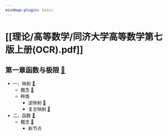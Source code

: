 ```yaml
---
mindmap-plugin: basic
---
```


# [[理论/高等数学/同济大学高等数学第七版上册(OCR).pdf]]

## 第一章函数与极限 [📌](obsidian://jump-to-pdf?id=0919bf32-950d-fc01&annotate=4a4f1e6a-7939-c48f)
- 一、映射 [📌](obsidian://jump-to-pdf?id=0919bf32-950d-fc01&annotate=e7789a93-5599-94c6)
    - 概念 [📌](obsidian://jump-to-pdf?id=0919bf32-950d-fc01&annotate=66d6e295-1b23-2084)
    - 种类
        - 逆映射 [📌](obsidian://jump-to-pdf?id=0919bf32-950d-fc01&annotate=d0c231eb-556e-a3eb)
        - 复合映射 [📌](obsidian://jump-to-pdf?id=0919bf32-950d-fc01&annotate=e689c557-3a13-628c)
- 二、函数 [📌](obsidian://jump-to-pdf?id=0919bf32-950d-fc01&annotate=dc0db52e-db21-fe28)
    - 概念 [📌](obsidian://jump-to-pdf?id=0919bf32-950d-fc01&annotate=9957d386-537e-dfba)
        - 新节点